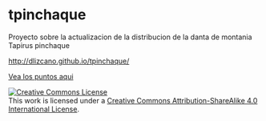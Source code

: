 tpinchaque
==========

Proyecto sobre la actualizacion de la distribucion de la danta de montania Tapirus pinchaque

http://dlizcano.github.io/tpinchaque/

[Vea los puntos aqui](https://gist.github.com/dlizcano/160f4f17fdaa0d8e273f)


<a rel="license" href="http://creativecommons.org/licenses/by-sa/4.0/"><img alt="Creative Commons License" style="border-width:0" src="http://i.creativecommons.org/l/by-sa/4.0/88x31.png" /></a><br />This work is licensed under a <a rel="license" href="http://creativecommons.org/licenses/by-sa/4.0/">Creative Commons Attribution-ShareAlike 4.0 International License</a>.

